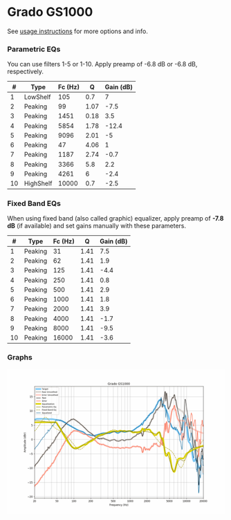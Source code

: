 # Grado GS1000
See [usage instructions](https://github.com/jaakkopasanen/AutoEq#usage) for more options and info.

### Parametric EQs
You can use filters 1-5 or 1-10. Apply preamp of -6.8 dB or -6.8 dB, respectively.

|   # | Type      |   Fc (Hz) |    Q |   Gain (dB) |
|-----|-----------|-----------|------|-------------|
|   1 | LowShelf  |       105 | 0.7  |         7   |
|   2 | Peaking   |        99 | 1.07 |        -7.5 |
|   3 | Peaking   |      1451 | 0.18 |         3.5 |
|   4 | Peaking   |      5854 | 1.78 |       -12.4 |
|   5 | Peaking   |      9096 | 2.01 |        -5   |
|   6 | Peaking   |        47 | 4.06 |         1   |
|   7 | Peaking   |      1187 | 2.74 |        -0.7 |
|   8 | Peaking   |      3366 | 5.8  |         2.2 |
|   9 | Peaking   |      4261 | 6    |        -2.4 |
|  10 | HighShelf |     10000 | 0.7  |        -2.5 |

### Fixed Band EQs
When using fixed band (also called graphic) equalizer, apply preamp of **-7.8 dB** (if available) and set gains manually with these parameters.

|   # | Type    |   Fc (Hz) |    Q |   Gain (dB) |
|-----|---------|-----------|------|-------------|
|   1 | Peaking |        31 | 1.41 |         7.5 |
|   2 | Peaking |        62 | 1.41 |         1.9 |
|   3 | Peaking |       125 | 1.41 |        -4.4 |
|   4 | Peaking |       250 | 1.41 |         0.8 |
|   5 | Peaking |       500 | 1.41 |         2.9 |
|   6 | Peaking |      1000 | 1.41 |         1.8 |
|   7 | Peaking |      2000 | 1.41 |         3.9 |
|   8 | Peaking |      4000 | 1.41 |        -1.7 |
|   9 | Peaking |      8000 | 1.41 |        -9.5 |
|  10 | Peaking |     16000 | 1.41 |        -3.6 |

### Graphs
![](./Grado%20GS1000.png)
